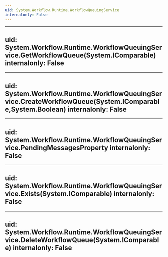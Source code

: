 ```yaml
---
uid: System.Workflow.Runtime.WorkflowQueuingService
internalonly: False
---
```


---
uid: System.Workflow.Runtime.WorkflowQueuingService.GetWorkflowQueue(System.IComparable)
internalonly: False
---

---
uid: System.Workflow.Runtime.WorkflowQueuingService.CreateWorkflowQueue(System.IComparable,System.Boolean)
internalonly: False
---

---
uid: System.Workflow.Runtime.WorkflowQueuingService.PendingMessagesProperty
internalonly: False
---

---
uid: System.Workflow.Runtime.WorkflowQueuingService.Exists(System.IComparable)
internalonly: False
---

---
uid: System.Workflow.Runtime.WorkflowQueuingService.DeleteWorkflowQueue(System.IComparable)
internalonly: False
---
